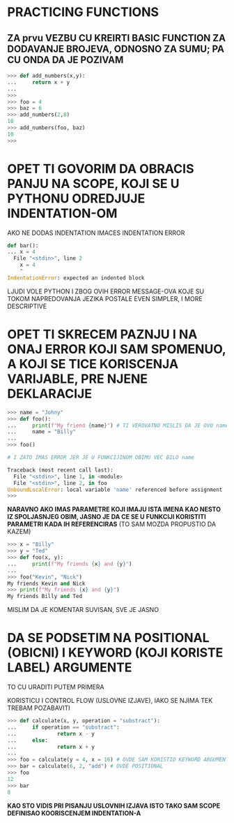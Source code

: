 # PRACTICING FUNCTIONS

## ZA prvu VEZBU CU KREIRTI BASIC FUNCTION ZA DODAVANJE BROJEVA, ODNOSNO ZA SUMU; PA CU ONDA DA JE POZIVAM

```py
>>> def add_numbers(x,y):
...     return x + y
... 
>>> 
>>> foo = 4
>>> baz = 6
>>> add_numbers(2,8)
10
>>> add_numbers(foo, baz)
10
>>> 
```

# OPET TI GOVORIM DA OBRACIS PANJU NA SCOPE, KOJI SE U PYTHONU ODREDJUJE INDENTATION-OM

AKO NE DODAS INDENTATION IMACES INDENTATION ERROR

```py
def bar():
... x = 4
  File "<stdin>", line 2
    x = 4
    ^
IndentationError: expected an indented block
```

LJUDI VOLE PYTHON I ZBOG OVIH ERROR MESSAGE-OVA KOJE SU TOKOM NAPREDOVANJA JEZIKA POSTALE EVEN SIMPLER, I MORE DESCRIPTIVE

# OPET TI SKRECEM PAZNJU I NA ONAJ ERROR KOJI SAM SPOMENUO, A KOJI SE TICE KORISCENJA VARIJABLE, PRE NJENE DEKLARACIJE

```py
>>> name = "Johny"
>>> def foo():
...     print(f"My friend {name}") # TI VEROVATNO MISLIS DA JE OVO name IZ SPOLASNJEG OBIMA (ALI NIJE TAKO)
...     name = "Billy"
... 
>>> foo()

# I ZATO IMAS ERROR JER JE U FUNKCIJINOM OBIMU VEC BILO name

Traceback (most recent call last):
  File "<stdin>", line 1, in <module>
  File "<stdin>", line 2, in foo
UnboundLocalError: local variable 'name' referenced before assignment
>>> 
```

**NARAVNO AKO IMAS PARAMETRE KOJI IMAJU ISTA IMENA KAO NESTO IZ SPOLJASNJEG OBIM, JASNO JE DA CE SE U FUNKCIJI KORISTITI PARAMETRI KADA IH REFERENCIRAS** (TO SAM MOZDA PROPUSTIO DA KAZEM)

```py
>>> x = "Billy"
>>> y = "Ted"
>>> def foo(x, y):
...     print(f"My friends {x} and {y}")
... 
>>> foo("Kevin", "Nick")
My friends Kevin and Nick
>>> print(f"My friends {x} and {y}")
My friends Billy and Ted
```

MISLIM DA JE KOMENTAR SUVISAN, SVE JE JASNO

# DA SE PODSETIM NA POSITIONAL (OBICNI) I KEYWORD (KOJI KORISTE LABEL) ARGUMENTE

TO CU URADITI PUTEM PRIMERA

KORISTICU I CONTROL FLOW (USLOVNE IZJAVE), IAKO SE NJIMA TEK TREBAM POZABAVITI

```py
>>> def calculate(x, y, operation = "substract"):
...     if operation == "substract":
...             return x - y
...     else:
...             return x + y
... 
>>> foo = calculate(y = 4, x = 16) # OVDE SAM KORISTIO KEYWORD ARGUMENTS
>>> bar = calculate(6, 2, "add") # OVDE POSITIONAL
>>> foo
12
>>> bar
8
```

**KAO STO VIDIS PRI PISANJU USLOVNIH IZJAVA ISTO TAKO SAM SCOPE DEFINISAO KOORISCENJEM INDENTATION-A**
